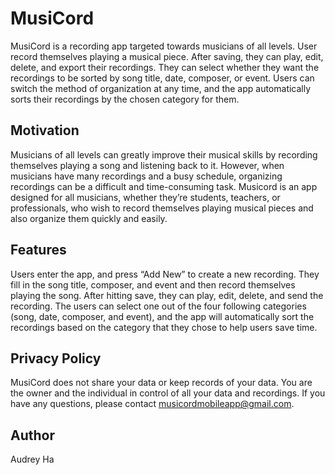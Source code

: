 # MusiCord
MusiCord is a recording app targeted towards musicians of all levels. User record themselves playing a musical piece. After saving, they can play, edit, delete, and export their recordings. They can select whether they want the recordings to be sorted by song title, date, composer, or event. Users can switch the method of organization at any time, and the app automatically sorts their recordings by the chosen category for them.

## Motivation
Musicians of all levels can greatly improve their musical skills by recording themselves playing a song and listening back to it. However, when musicians have many recordings and a busy schedule, organizing recordings can be a difficult and time-consuming task. Musicord is an app designed for all musicians, whether they’re students, teachers, or professionals, who wish to record themselves playing musical pieces and also organize them quickly and easily.

## Features
Users enter the app, and press “Add New” to create a new recording. They fill in the song title, composer, and event and then record themselves playing the song. After hitting save, they can play, edit, delete, and send the recording. The users can select one out of the four following categories (song, date, composer, and event), and the app will automatically sort the recordings based on the category that they chose to help users save time. 

## Privacy Policy

MusiCord does not share your data or keep records of your data. You are the owner and the individual in control of all your data and recordings. If you have any questions, please contact musicordmobileapp@gmail.com.

## Author
Audrey Ha
